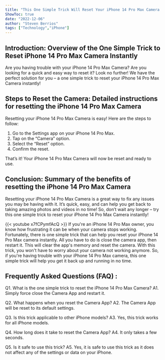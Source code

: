 ```yaml
---
title: "This One Simple Trick Will Reset Your iPhone 14 Pro Max Camera Instantly!"
ShowToc: true 
date: "2022-12-06"
author: "Steven Berrios" 
tags: ["Technology","iPhone"]
---
```

## Introduction: Overview of the One Simple Trick to Reset iPhone 14 Pro Max Camera Instantly

Are you having trouble with your iPhone 14 Pro Max Camera? Are you looking for a quick and easy way to reset it? Look no further! We have the perfect solution for you – a one simple trick to reset your iPhone 14 Pro Max Camera instantly!

## Steps to Reset the Camera: Detailed instructions for resetting the iPhone 14 Pro Max Camera

Resetting your iPhone 14 Pro Max Camera is easy! Here are the steps to follow: 

1. Go to the Settings app on your iPhone 14 Pro Max. 
2. Tap on the “Camera” option. 
3. Select the “Reset” option. 
4. Confirm the reset. 

That’s it! Your iPhone 14 Pro Max Camera will now be reset and ready to use.

## Conclusion: Summary of the benefits of resetting the iPhone 14 Pro Max Camera

Resetting your iPhone 14 Pro Max Camera is a great way to fix any issues you may be having with it. It’s quick, easy, and can help you get back to taking amazing photos and videos in no time! So, don’t wait any longer – try this one simple trick to reset your iPhone 14 Pro Max Camera instantly!

{{< youtube x7fCPymfAcQ >}} 
If you're an iPhone 14 Pro Max owner, you know how frustrating it can be when your camera stops working. Fortunately, there is one simple trick that can help you reset your iPhone 14 Pro Max camera instantly. All you have to do is close the camera app, then restart it. This will clear the app's memory and reset the camera. With this trick, you won't have to worry about your camera not working anymore. So, if you're having trouble with your iPhone 14 Pro Max camera, this one simple trick will help you get it back up and running in no time.

## Frequently Asked Questions (FAQ) :
Q1. What is the one simple trick to reset the iPhone 14 Pro Max Camera?
A1. Simply force close the Camera App and restart it.

Q2. What happens when you reset the Camera App?
A2. The Camera App will be reset to its default settings.

Q3. Is this trick applicable to other iPhone models?
A3. Yes, this trick works for all iPhone models.

Q4. How long does it take to reset the Camera App?
A4. It only takes a few seconds.

Q5. Is it safe to use this trick?
A5. Yes, it is safe to use this trick as it does not affect any of the settings or data on your iPhone.


